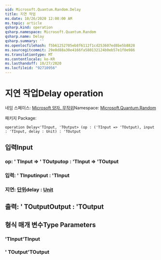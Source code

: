 ```yaml
---
uid: Microsoft.Quantum.Random.Delay
title: 지연 작업
ms.date: 10/26/2020 12:00:00 AM
ms.topic: article
qsharp.kind: operation
qsharp.namespace: Microsoft.Quantum.Random
qsharp.name: Delay
qsharp.summary: ''
ms.openlocfilehash: f5b61252705eb8f6112f1cd253607ed8be5b8828
ms.sourcegitcommit: 29e0d88a30e4166fa580132124b0eb57e1f0e986
ms.translationtype: MT
ms.contentlocale: ko-KR
ms.lasthandoff: 10/27/2020
ms.locfileid: "92710956"
---
```

# <a name="delay-operation"></a><span data-ttu-id="a4be9-102">지연 작업</span><span class="sxs-lookup"><span data-stu-id="a4be9-102">Delay operation</span></span>

<span data-ttu-id="a4be9-103">네임 스페이스: [Microsoft 양자. 무작위](xref:Microsoft.Quantum.Random)</span><span class="sxs-lookup"><span data-stu-id="a4be9-103">Namespace: [Microsoft.Quantum.Random](xref:Microsoft.Quantum.Random)</span></span>

<span data-ttu-id="a4be9-104">패키지 [](https://nuget.org/packages/)</span><span class="sxs-lookup"><span data-stu-id="a4be9-104">Package: [](https://nuget.org/packages/)</span></span>




```qsharp
operation Delay<'TInput, 'TOutput> (op : ('TInput => 'TOutput), input : 'TInput, delay : Unit) : 'TOutput
```


## <a name="input"></a><span data-ttu-id="a4be9-105">입력</span><span class="sxs-lookup"><span data-stu-id="a4be9-105">Input</span></span>

### <a name="op--tinput--toutput"></a><span data-ttu-id="a4be9-106">op: ' TInput => ' TOutput</span><span class="sxs-lookup"><span data-stu-id="a4be9-106">op : 'TInput => 'TOutput</span></span> 




### <a name="input--tinput"></a><span data-ttu-id="a4be9-107">입력: ' TInput</span><span class="sxs-lookup"><span data-stu-id="a4be9-107">input : 'TInput</span></span>




### <a name="delay--unit"></a><span data-ttu-id="a4be9-108">지연: [단위](xref:microsoft.quantum.lang-ref.unit)</span><span class="sxs-lookup"><span data-stu-id="a4be9-108">delay : [Unit](xref:microsoft.quantum.lang-ref.unit)</span></span>





## <a name="output--toutput"></a><span data-ttu-id="a4be9-109">출력: ' TOutput</span><span class="sxs-lookup"><span data-stu-id="a4be9-109">Output : 'TOutput</span></span>



## <a name="type-parameters"></a><span data-ttu-id="a4be9-110">형식 매개 변수</span><span class="sxs-lookup"><span data-stu-id="a4be9-110">Type Parameters</span></span>

### <a name="tinput"></a><span data-ttu-id="a4be9-111">'TInput</span><span class="sxs-lookup"><span data-stu-id="a4be9-111">'TInput</span></span>


### <a name="toutput"></a><span data-ttu-id="a4be9-112">' TOutput</span><span class="sxs-lookup"><span data-stu-id="a4be9-112">'TOutput</span></span>


